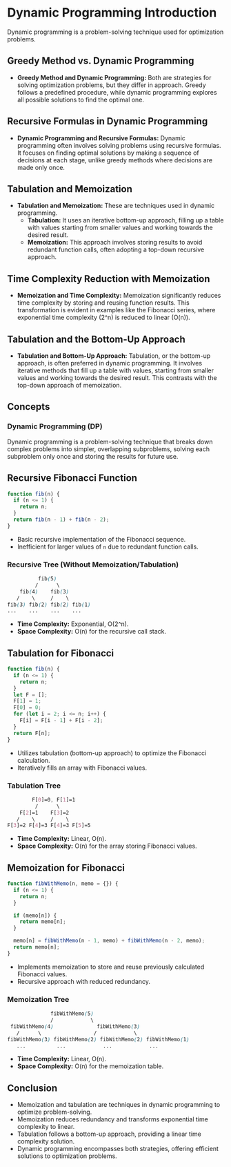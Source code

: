 

# Dynamic Programming Introduction
Dynamic programming is a problem-solving technique used for optimization problems. 

## Greedy Method vs. Dynamic Programming

- **Greedy Method and Dynamic Programming:** Both are strategies for solving optimization problems, but they differ in approach. Greedy follows a predefined procedure, while dynamic programming explores all possible solutions to find the optimal one.

## Recursive Formulas in Dynamic Programming

- **Dynamic Programming and Recursive Formulas:** Dynamic programming often involves solving problems using recursive formulas. It focuses on finding optimal solutions by making a sequence of decisions at each stage, unlike greedy methods where decisions are made only once.

## Tabulation and Memoization

- **Tabulation and Memoization:** These are techniques used in dynamic programming.
  - **Tabulation:** It uses an iterative bottom-up approach, filling up a table with values starting from smaller values and working towards the desired result.
  - **Memoization:** This approach involves storing results to avoid redundant function calls, often adopting a top-down recursive approach.

## Time Complexity Reduction with Memoization

- **Memoization and Time Complexity:** Memoization significantly reduces time complexity by storing and reusing function results. This transformation is evident in examples like the Fibonacci series, where exponential time complexity (2^n) is reduced to linear (O(n)).

## Tabulation and the Bottom-Up Approach

- **Tabulation and Bottom-Up Approach:** Tabulation, or the bottom-up approach, is often preferred in dynamic programming. It involves iterative methods that fill up a table with values, starting from smaller values and working towards the desired result. This contrasts with the top-down approach of memoization.





## Concepts

### Dynamic Programming (DP)

Dynamic programming is a problem-solving technique that breaks down complex problems into simpler, overlapping subproblems, solving each subproblem only once and storing the results for future use.

## Recursive Fibonacci Function

```javascript
function fib(n) {
  if (n <= 1) {
    return n;
  }
  return fib(n - 1) + fib(n - 2);
}
```

- Basic recursive implementation of the Fibonacci sequence.
- Inefficient for larger values of `n` due to redundant function calls.
### Recursive Tree (Without Memoization/Tabulation)

```scss
          fib(5)
         /      \
    fib(4)    fib(3)
   /    \     /    \
fib(3) fib(2) fib(2) fib(1)
...    ...    ...    ...
```
- **Time Complexity:** Exponential, O(2^n).
- **Space Complexity:** O(n) for the recursive call stack.

## Tabulation for Fibonacci

```javascript
function fib(n) {
  if (n <= 1) {
    return n;
  }
  let F = [];
  F[1] = 1;
  F[0] = 0;
  for (let i = 2; i <= n; i++) {
    F[i] = F[i - 1] + F[i - 2];
  }
  return F[n];
}
```

- Utilizes tabulation (bottom-up approach) to optimize the Fibonacci calculation.
- Iteratively fills an array with Fibonacci values.
### Tabulation Tree

```scss
        F[0]=0, F[1]=1
         /      \
    F[2]=1    F[3]=2
   /    \     /    \
F[3]=2 F[4]=3 F[4]=3 F[5]=5
```
- **Time Complexity:** Linear, O(n).
- **Space Complexity:** O(n) for the array storing Fibonacci values.
## Memoization for Fibonacci

```javascript
function fibWithMemo(n, memo = {}) {
  if (n <= 1) {
    return n;
  }

  if (memo[n]) {
    return memo[n];
  }

  memo[n] = fibWithMemo(n - 1, memo) + fibWithMemo(n - 2, memo);
  return memo[n];
}
```

- Implements memoization to store and reuse previously calculated Fibonacci values.
- Recursive approach with reduced redundancy.



### Memoization Tree

```scss
              fibWithMemo(5)
              /            \
 fibWithMemo(4)              fibWithMemo(3)
   /      \                 /            \
fibWithMemo(3) fibWithMemo(2) fibWithMemo(2) fibWithMemo(1)
   ...          ...            ...            ...
```


- **Time Complexity:** Linear, O(n).
- **Space Complexity:** O(n) for the memoization table.

## Conclusion

- Memoization and tabulation are techniques in dynamic programming to optimize problem-solving.
- Memoization reduces redundancy and transforms exponential time complexity to linear.
- Tabulation follows a bottom-up approach, providing a linear time complexity solution.
- Dynamic programming encompasses both strategies, offering efficient solutions to optimization problems.

